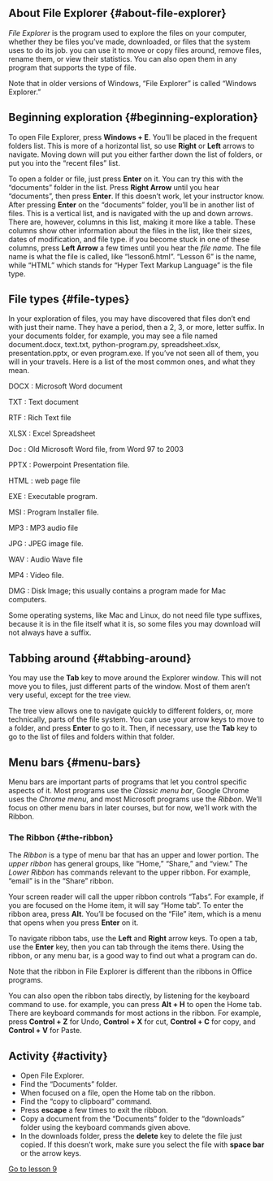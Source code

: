 About File Explorer {#about-file-explorer}
-------------------

*File Explorer* is the program used to explore the files on your
computer, whether they be files you’ve made, downloaded, or files that
the system uses to do its job. you can use it to move or copy files
around, remove files, rename them, or view their statistics. You can
also open them in any program that supports the type of file.

<aside markdown="1">

Note that in older versions of Windows, “File Explorer” is called
“Windows Explorer.”

</aside>

Beginning exploration {#beginning-exploration}
---------------------

To open File Explorer, press **Windows + E**. You’ll be placed in the
frequent folders list. This is more of a horizontal list, so use
**Right** or **Left** arrows to navigate. Moving down will put you
either farther down the list of folders, or put you into the “recent
files” list.

To open a folder or file, just press **Enter** on it. You can try this
with the “documents” folder in the list. Press **Right Arrow** until you
hear “documents”, then press **Enter**. If this doesn’t work, let your
instructor know. After pressing **Enter** on the “documents” folder,
you’ll be in another list of files. This is a vertical list, and is
navigated with the up and down arrows. There are, however, columns in
this list, making it more like a table. These columns show other
information about the files in the list, like their sizes, dates of
modification, and file type. if you become stuck in one of these
columns, press **Left Arrow** a few times until you hear the *file
name*. The file name is what the file is called, like “lesson6.html”.
“Lesson 6” is the name, while “HTML” which stands for “Hyper Text Markup
Language” is the file type.

File types {#file-types}
----------

In your exploration of files, you may have discovered that files don’t
end with just their name. They have a period, then a 2, 3, or more,
letter suffix. In your documents folder, for example, you may see a file
named document.docx, text.txt, python-program.py, spreadsheet.xlsx,
presentation.pptx, or even program.exe. If you’ve not seen all of them,
you will in your travels. Here is a list of the most common ones, and
what they mean.

DOCX
:   Microsoft Word document

TXT
:   Text document

RTF
:   Rich Text file

XLSX
:   Excel Spreadsheet

Doc
:   Old Microsoft Word file, from Word 97 to 2003

PPTX
:   Powerpoint Presentation file.

HTML
:   web page file

EXE
:   Executable program.

MSI
:   Program Installer file.

MP3
:   MP3 audio file

JPG
:   JPEG image file.

WAV
:   Audio Wave file

MP4
:   Video file.

DMG
:   Disk Image; this usually contains a program made for Mac computers.

Some operating systems, like Mac and Linux, do not need file type
suffixes, because it is in the file itself what it is, so some files you
may download will not always have a suffix.

Tabbing around {#tabbing-around}
--------------

You may use the **Tab** key to move around the Explorer window. This
will not move you to files, just different parts of the window. Most of
them aren’t very useful, except for the tree view.

The tree view allows one to navigate quickly to different folders, or,
more technically, parts of the file system. You can use your arrow keys
to move to a folder, and press **Enter** to go to it. Then, if
necessary, use the **Tab** key to go to the list of files and folders
within that folder.

Menu bars {#menu-bars}
---------

Menu bars are important parts of programs that let you control specific
aspects of it. Most programs use the *Classic menu bar*, Google Chrome
uses the *Chrome menu*, and most Microsoft programs use the *Ribbon*.
We’ll focus on other menu bars in later courses, but for now, we’ll work
with the Ribbon.

### The Ribbon {#the-ribbon}

The *Ribbon* is a type of menu bar that has an upper and lower portion.
The *upper ribbon* has general groups, like “Home,” “Share,” and “view.”
The *Lower Ribbon* has commands relevant to the upper ribbon. For
example, “email” is in the “Share” ribbon.

Your screen reader will call the upper ribbon controls “Tabs”. For
example, if you are focused on the Home item, it will say “Home tab”. To
enter the ribbon area, press **Alt**. You’ll be focused on the “File”
item, which is a menu that opens when you press **Enter** on it.

To navigate ribbon tabs, use the **Left** and **Right** arrow keys. To
open a tab, use the **Enter** key, then you can tab through the items
there. Using the ribbon, or any menu bar, is a good way to find out what
a program can do.

<aside markdown="1">

Note that the ribbon in File Explorer is different than the ribbons in
Office programs.

</aside>

You can also open the ribbon tabs directly, by listening for the
keyboard command to use. for example, you can press **Alt + H** to open
the Home tab. There are keyboard commands for most actions in the
ribbon. For example, press **Control + Z** for Undo, **Control + X** for
cut, **Control + C** for copy, and **Control + V** for Paste.

Activity {#activity}
--------

-   Open File Explorer.
-   Find the “Documents” folder.
-   When focused on a file, open the Home tab on the ribbon.
-   Find the “copy to clipboard” command.
-   Press **escape** a few times to exit the ribbon.
-   Copy a document from the “Documents” folder to the “downloads”
    folder using the keyboard commands given above.
-   In the downloads folder, press the **delete** key to delete the file
    just copied. If this doesn’t work, make sure you select the file
    with **space bar** or the arrow keys.

[Go to lesson 9](Lesson%2009%20-%20Context.md)
